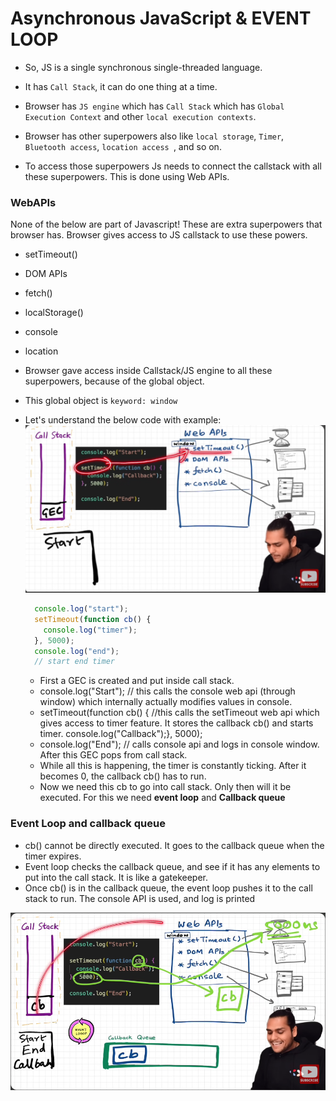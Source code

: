 # Asynchronous JavaScript & EVENT LOOP

- So, JS is a single synchronous single-threaded language.
- It has `Call Stack`, it can do one thing at a time.

- Browser has `JS engine` which has `Call Stack` which has `Global Execution Context` and other `local execution contexts`.
- Browser has other superpowers also like `local storage`, `Timer`, `Bluetooth access`, `location access `, and so on.
- To access those superpowers Js needs to connect the callstack with all these superpowers. This is done using Web APIs.

### WebAPIs
None of the below are part of Javascript! These are extra superpowers that browser has. Browser gives access to JS callstack to use these powers.
- setTimeout()
- DOM APIs
- fetch()
- localStorage()
- console
- location

- Browser gave access inside Callstack/JS engine to all these superpowers, because of the global object.
- This global object is `keyword: window`

- Let's understand the below code with example:
![Event Loop 1 Demo](assets/JS-15-1.png)

  ```js
    console.log("start");
    setTimeout(function cb() {
      console.log("timer");
    }, 5000);
    console.log("end");
    // start end timer
  ```
  - First a GEC is created and put inside call stack.
  - console.log("Start"); // this calls the console web api (through window) which internally actually modifies values in console.
  - setTimeout(function cb() { //this calls the setTimeout web api which gives access to timer feature. It stores the callback cb() and starts timer. console.log("Callback");}, 5000);
  - console.log("End"); // calls console api and logs in console window. After this GEC pops from call stack.
  - While all this is happening, the timer is constantly ticking. After it becomes 0, the callback cb() has to run.
  - Now we need this cb to go into call stack. Only then will it be executed. For this we need **event loop** and **Callback queue**

### Event Loop and callback queue

- cb() cannot be directly executed. It goes to the callback queue when the timer expires.
- Event loop checks the callback queue, and see if it has any elements to put into the call stack. It is like a gatekeeper.
- Once cb() is in the callback queue, the event loop pushes it to the call stack to run. The console API is used, and log is printed

![Event Loop 2 Demo](assets/JS-15-2.png)
